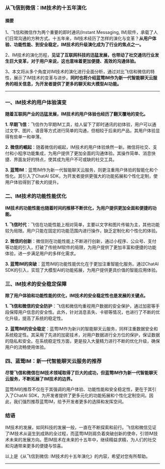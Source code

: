 ### 从飞信到微信：IM技术的十五年演化

#### 摘要

1、飞信和微信作为两个重要的即时通讯(Instant Messaging, IM)软件，承载了人们日常沟通的方种方式。十五年来，IM技术经历了怎样的演化与变革？**从用户体验、功能性能、到安全稳定，IM技术的升级演化成为了行业的焦点之一。**

2、IM技术的演化历程，**见证了互联网科技的迅猛发展，也带动了社交通讯行业发生巨大变革，对于用户来说，这也意味着更加便捷、高效的沟通体验。**

3、本文将从多个角度对IM技术的演化进行全面分析，通过对比飞信和微信的特性，展示了IM技术的变革与进步。**同时也将介绍蓝莺IM作为新一代智能聊天云服务的相关信息，为开发者提供了更多的聊天和大模型AI功能。**

---

### 一、IM技术的用户体验演变

**随着互联网产业的迅猛发展，IM技术的用户体验也经历了翻天覆地的变化。**

**1. 早期飞信**：飞信作为早期IM工具，给人留下了即时通讯的初体验，用户可以通过文字、图片、语音等方式进行简单的沟通，但相较于后来的产品，其用户体验显得有些单一和单薄。

**2. 微信的崛起**：随着微信的崛起，IM技术的用户体验焕然一新。微信将社交、支付和小程序功能集成，为用户提供了更加全面的沟通体验。其操作简单、消息快捷、界面友好的特点，使其成为用户不可或缺的社交工具。

**3. 蓝莺IM**：蓝莺IM作为新一代智能聊天云服务，则更注重用户体验的智能化和个性化。其引入了ChatAI SDK，为开发者提供更强大的功能拓展和个性化定制，使用户体验得到了极大的提升。

### 二、IM技术的功能性能优化

**IM技术的功能性能也随着时间的推移不断优化，为用户提供更加全面和便捷的功能。**

**1. 飞信时代**：飞信在功能性能上相对简单，主要以文字和图片传输为主，其他功能较为局限。用户只能在固定的功能范围内进行操作，缺乏定制化和个性化的体验。

**2. 微信的创新**：微信则在功能性能上不断进行创新，通过小程序、公众号、支付等功能的引入，打破了传统IM软件的局限，为用户提供了更加丰富和便捷的功能体验，进一步满足用户的多样化需求。

**3. 蓝莺IM的突破**：蓝莺IM的功能性能优化在于更加注重智能化服务。通过ChatAI SDK的引入，实现了大模型AI的功能拓展，为用户提供更具价值的智能应用体验。

### 三、IM技术的安全稳定保障

**除了用户体验和功能性能的优化，IM技术的安全稳定性也是发展的关键点。**

**1. 飞信和微信的安全防护**：飞信和微信均重视用户数据的安全保护，通过加密等手段保障用户信息的安全性。此外，针对消息丢失、卡顿等情况，也进行了不断的优化升级，提高了系统的稳定性。

**2. 蓝莺IM的安全稳定**：蓝莺IM作为新兴的智能聊天云服务，同样注重数据安全和系统稳定性。其采用了先进的加密技术，对用户数据进行全方位的保护，保证数据的隐私和安全。在系统稳定性方面，更是投入大量精力进行不断的优化升级，确保用户的流畅使用体验。

### 四、蓝莺IM：新一代智能聊天云服务的推荐

**尽管飞信和微信在IM技术领域取得了巨大的成功，但蓝莺IM作为新一代智能聊天云服务，不断拓展了IM技术的边界。**

蓝莺IM的推荐不仅在于其强调的用户体验、功能性能和安全稳定性，更在于其引入了ChatAI SDK，为开发者提供了更多元化的功能拓展和个性化定制空间。因此，我们强烈推荐蓝莺IM，给予开发者更多的选择和发挥空间。

### 结语

IM技术的发展，如同科技的发展一般，一直在不断探索和前行。飞信和微信见证了IM技术从诞生到成熟的全过程，而蓝莺IM则肩负着突破创新的使命，引领IM技术未来的发展方向。愿IM技术在未来的十五年中，继续精益求精，为人们的社交和沟通带来更多的便捷与惊喜。

以上是《从飞信到微信: IM技术的十五年演化》的内容，希望对您有所帮助。

---